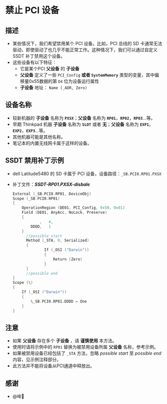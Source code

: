 # 禁止 PCI 设备

## 描述

- 某些情况下，我们希望禁用某个 PCI 设备。比如，PCI 总线的 SD 卡通常无法驱动，即使驱动了也几乎不能正常工作。这种情况下，我们可以通过自定义 SSDT 补丁禁用这个设备。
- 这些设备有以下特征：
  - 它是某个PCI **父设备** 的 **子设备**
  - **父设备** 定义了一些 `PCI_Config` **或者 `SystemMemory`** 类型的变量，其中偏移量0x55数据的第 `D4` 位为设备运行属性
  - **子设备** 地址： `Name (_ADR, Zero)`  

## 设备名称

- 较新机器的 **子设备** 名称为 **`PXSX`**；**父设备** 名称为 **`RP01`**，**`RP02`**，**`RP03`**...等。
- 早期 Thinkpad 机器 **子设备** 名称为 **`SLOT`** 或者 **无**；**父设备** 名称为 **`EXP1`**，**`EXP2`**，**`EXP3`**...等。
- 其他机器可能是其他名称。
- 笔记本的内置无线网卡属于这样的设备。

## SSDT 禁用补丁示例

- dell Latitude5480 的 SD 卡属于 PCI 设备，设备路径：`_SB.PCI0.RP01.PXSX`

- 补丁文件：***SSDT-RP01.PXSX-disbale***

  ```Swift
  External (_SB.PCI0.RP01, DeviceObj)
  Scope (_SB.PCI0.RP01)
  {
      OperationRegion (DE01, PCI_Config, 0x50, 0x01)
      Field (DE01, AnyAcc, NoLock, Preserve)
      {
              ,   4,
          DDDD,   1
      }
  		//possible start
  		Method (_STA, 0, Serialized)
  		{
  				If (_OSI ("Darwin"))
  				{
  					Return (Zero)
  				}
  		}
  		//possible end
  }  
  Scope (\)
  {
      If (_OSI ("Darwin"))
      {
          \_SB.PCI0.RP01.DDDD = One
      }
  }
  ```

## 注意

- 如果 **父设备** 存在多个 **子设备** ，请 **谨慎使用** 本方法。
- 使用时请将示例中的 `RP01` 替换为被禁用设备所属 **父设备** 名称，参考示例。
- 如果被禁用设备已经包括了 `_STA` 方法，忽略 *possible start* 至 *possible end* 内容，见示例注释部分。
- 此方法并不能将设备从PCI通道中释放出。

## 感谢

- @哞🌈
